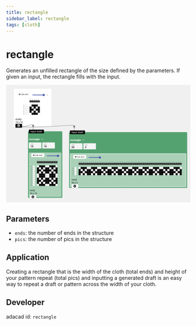```yaml
---
title: rectangle
sidebar_label: rectangle
tags: [cloth]
---
```

# rectangle
Generates an unfilled rectangle of the size defined by the parameters. If given an input, the rectangle fills with the input.

![file](./img/rectangle.png)


## Parameters
- `ends`: the number of ends in the structure
- `pics`: the number of pics in the structure



## Application
Creating a rectangle that is the width of the cloth (total ends) and height of your pattern repeat (total pics) and inputting a generated draft is an easy way to repeat a draft or pattern across the width of your cloth. 


## Developer
adacad id: `rectangle`
